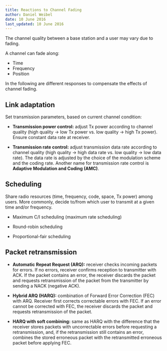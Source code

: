 ```yaml
---
title: Reactions to Channel Fading
author: Daniel Weibel
date: 10 June 2016
last_updated: 10 June 2016
---
```


The channel quality between a base station and a user may vary due to fading.

A channel can fade along:

-   Time
-   Frequency
-   Position

In the following are different responses to compensate the effects of channel fading.

Link adaptation
---------------

Set transmission parameters, based on current channel condition:

-   **Transmission power control:** adjust Tx power according to channel
    quality (high quality $\rightarrow$ low Tx power vs. low quality
    $\rightarrow$ high Tx power). Ensure constant data rate at receiver.

-   **Transmission rate control:** adjust transmission data rate
    according to channel quality (high quality $\rightarrow$ high data
    rate vs. low quality $\rightarrow$ low data rate). The data rate is
    adjusted by the choice of the modulation scheme and the coding rate.
    Another name for transmission rate control is **Adaptive Modulation
    and Coding (AMC)**.

Scheduling
----------

Share radio resources (time, frequency, code, space, Tx power) among
users. More commonly, decide to/from which user to transmit at a given
time and/or frequency.

-   Maximum C/I scheduling (maximum rate scheduling)

-   Round-robin scheduling

-   Proportional-fair scheduling

Packet retransmission
---------------------

-   **Automatic Repeat Request (ARQ):** receiver checks incoming packets
    for errors. If no errors, receiver confirms reception to transmitter
    with ACK. If the packet contains an error, the receiver discards the
    packet and requests retransmission of the packet from the
    transmitter by sending a NACK (negative ACK).

-   **Hybrid ARQ (HARQ):** combination of Forward Error Correction (FEC)
    with ARQ. Receiver first corrects correctable errors with FEC. If an
    error cannot be corrected with FEC, the receiver discards the packet
    and requests retransmission of the packet.

-   **HARQ with soft combining:** same as HARQ with the difference that
    the receiver stores packets with uncorrectable errors before
    requesting a retransmission, and, if the retransmission still
    contains an error, combines the stored erroneous packet with the
    retransmitted erroneous packet before applying FEC.
